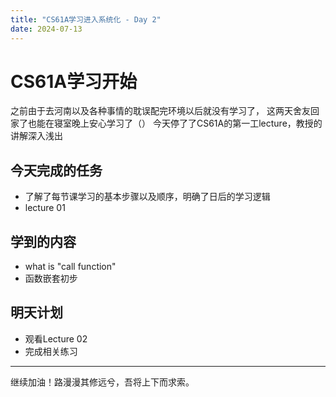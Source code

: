 ```yaml
---
title: "CS61A学习进入系统化 - Day 2"
date: 2024-07-13
---
```


# CS61A学习开始

之前由于去河南以及各种事情的耽误配完环境以后就没有学习了，
这两天舍友回家了也能在寝室晚上安心学习了（）
今天停了了CS61A的第一工lecture，教授的讲解深入浅出
    
## 今天完成的任务
- 了解了每节课学习的基本步骤以及顺序，明确了日后的学习逻辑
- lecture 01

## 学到的内容
- what is "call function"
- 函数嵌套初步


## 明天计划
- 观看Lecture 02
- 完成相关练习

---
继续加油！路漫漫其修远兮，吾将上下而求索。
